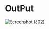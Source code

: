 # OutPut

![Screenshot (802)](https://github.com/sahilpatil-009/React-Mini-Projects/assets/122969868/99276451-c412-4ac2-8e18-8273b0552f17)
